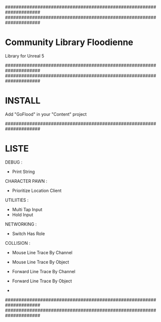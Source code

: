 #####################################################################
#####################################################################
# Community Library Floodienne
Library for Unreal 5

#####################################################################
#####################################################################

# INSTALL
Add "GoFlood" in your "Content" project

#####################################################################

# LISTE

DEBUG :
- Print String


CHARACTER PAWN :
- Prioritize Location Client 


UTILIITIES :
- Multi Tap Input
- Hold Input


NETWORKING :
- Switch Has Role


COLLISION :
- Mouse Line Trace By Channel
- Mouse Line Trace By Object

- Forward Line Trace By Channel
- Forward Line Trace By Object
- 
#####################################################################
#####################################################################
